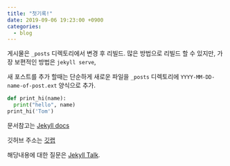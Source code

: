 ```yaml
---
title: "첫기록!"
date: 2019-09-06 19:23:00 +0900
categories:
  - blog
---
```

게시물은 `_posts` 디렉토리에서 변경 후 리빌드. 많은 방법으로 리빌드 할 수 있지만, 가장 보편적인 방법은 `jekyll serve`, 

새 포스트를 추가 할때는 단순하게 새로운 파일을 `_posts` 디렉토리에 `YYYY-MM-DD-name-of-post.ext` 양식으로 추가. 

```python
def print_hi(name):
  print("hello", name)
print_hi('Tom')
```

문서참고는 [Jekyll docs][jekyll-docs]

깃허브 주소는 [깃랩][taekjin-github]

해당내용에 대한 질문은 [Jekyll Talk][jekyll-talk].

[jekyll-docs]: https://jekyllrb.com/docs/home
[taekjin-github]:   https://github.com/taekjin
[jekyll-talk]: https://talk.jekyllrb.com/
